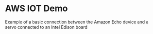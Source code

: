 # AWS IOT Demo
Example of a basic connection between the Amazon Echo device and a servo connected to an Intel Edison board
